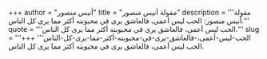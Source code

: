 +++
author = "أنيس منصور"
title = "مقولة أنيس منصور"
description = '''مقولة أنيس منصور: الحب ليس أعمى، فالعاشق يرى في محبوبته أكثر مما يرى كل الناس.'''
quote = '''الحب ليس أعمى، فالعاشق يرى في محبوبته أكثر مما يرى كل الناس.'''
slug = '''الحب-ليس-أعمى،-فالعاشق-يرى-في-محبوبته-أكثر-مما-يرى-كل-الناس'''
+++
الحب ليس أعمى، فالعاشق يرى في محبوبته أكثر مما يرى كل الناس.
